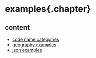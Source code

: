 
# examples{.chapter}

## content

- [code name categories](code-names.md)
- [geography examples](geography.md)
- [json examples](json.md)
